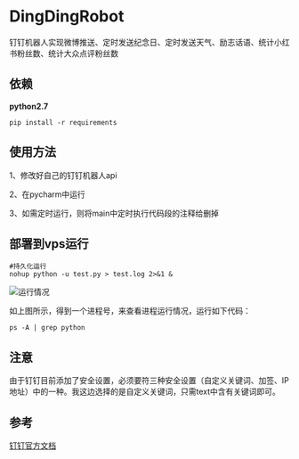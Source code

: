 # DingDingRobot
钉钉机器人实现微博推送、定时发送纪念日、定时发送天气、励志话语、统计小红书粉丝数、统计大众点评粉丝数

## 依赖

**python2.7**

```
pip install -r requirements
```

## 使用方法

1、修改好自己的钉钉机器人api

2、在pycharm中运行

3、如需定时运行，则将main中定时执行代码段的注释给删掉

## 部署到vps运行

```shell
#持久化运行
nohup python -u test.py > test.log 2>&1 &
```

![运行情况](https://tva1.sinaimg.cn/large/007S8ZIlly1ghuxgi6qzij310k04gmzm.jpg)

如上图所示，得到一个进程号，来查看进程运行情况，运行如下代码：

`ps -A | grep python`

## 注意

由于钉钉目前添加了安全设置，必须要符三种安全设置（自定义关键词、加签、IP地址）中的一种。我这边选择的是自定义关键词，只需text中含有关键词即可。



## 参考

[钉钉官方文档](https://ding-doc.dingtalk.com/doc#/serverapi3/iydd5h)

